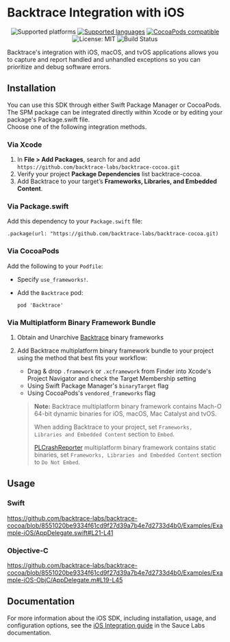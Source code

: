 # Backtrace Integration with iOS

<p align="center">
    <img src="https://img.shields.io/badge/platform-iOS%2011%2B%20%7C%20tvOS%2011%2B%20%7C%20macOS%2010.13%2B-blue.svg" alt="Supported platforms"/>
    <a href="https://masterer.apple.com/swift"><img src="https://img.shields.io/badge/language-swift%205%20%7C%20objective--c-brigthgreen.svg" alt="Supported languages" /></a>
    <a href="https://cocoapods.org/pods/Backtrace"><img src="https://img.shields.io/cocoapods/v/Backtrace.svg?style=flat" alt="CocoaPods compatible" /></a>
    <img src="http://img.shields.io/badge/license-MIT-lightgrey.svg?style=flat" alt="License: MIT" />
    <img src="https://github.com/backtrace-labs/backtrace-cocoa/actions/workflows/test.yml/badge.svg" alt="Build Status" />
</p>

Backtrace's integration with iOS, macOS, and tvOS applications allows you to capture and report handled and unhandled exceptions so you can prioritize and debug software errors.

## Installation 

You can use this SDK through either Swift Package Manager or CocoaPods. The SPM package can be integrated directly within Xcode or by editing your package's Package.swift file.<br>
Choose one of the following integration methods.

### Via Xcode
1. In **File > Add Packages**, search for and add `https://github.com/backtrace-labs/backtrace-cocoa.git`
2. Verify your project **Package Dependencies** list backtrace-cocoa.
3. Add Backtrace to your target’s **Frameworks, Libraries, and Embedded Content**.

### Via Package.swift
Add this dependency to your `Package.swift` file:
```
.package(url: "https://github.com/backtrace-labs/backtrace-cocoa.git)
```

### Via CocoaPods
Add the following to your `Podfile`:
- Specify `use_frameworks!`.
- Add the `Backtrace` pod:

    ```
    pod 'Backtrace'
    ```

### Via Multiplatform Binary Framework Bundle
1. Obtain and Unarchive [Backtrace](https://github.com/backtrace-labs/backtrace-cocoa/releases) binary frameworks
2. Add Backtrace multiplatform binary framework bundle to your project using the method that best fits your workflow:
    * Drag & drop `.framework` or `.xcframework` from Finder into Xcode's Project Navigator and check the Target Membership setting
    * Using Swift Package Manager's `binaryTarget` flag
    * Using CocoaPods's `vendored_frameworks` flag

   > **Note:**
   > Backtrace multiplatform binary framework contains Mach-O 64-bit dynamic binaries for iOS, macOS, Mac Catalyst and tvOS.
   >
   > When adding Backtrace to your project, set `Frameworks, Libraries and Embedded Content` section to `Embed`.
   >
   > [PLCrashReporter](https://github.com/microsoft/plcrashreporter?tab=readme-ov-file#integration-by-copying-the-binaries-into-your-project) multiplatform binary framework contains static binaries, set `Frameworks, Libraries and Embedded Content` section to `Do Not Embed`.

## Usage
### Swift
https://github.com/backtrace-labs/backtrace-cocoa/blob/8551020be9334f61cd9f27d39a7b4e7d2733d4b0/Examples/Example-iOS/AppDelegate.swift#L21-L41

### Objective-C
https://github.com/backtrace-labs/backtrace-cocoa/blob/8551020be9334f61cd9f27d39a7b4e7d2733d4b0/Examples/Example-iOS-ObjC/AppDelegate.m#L19-L45

## Documentation
For more information about the iOS SDK, including installation, usage, and configuration options, see the [iOS Integration guide](https://docs.saucelabs.com/error-reporting/platform-integrations/ios/setup/) in the Sauce Labs documentation.
